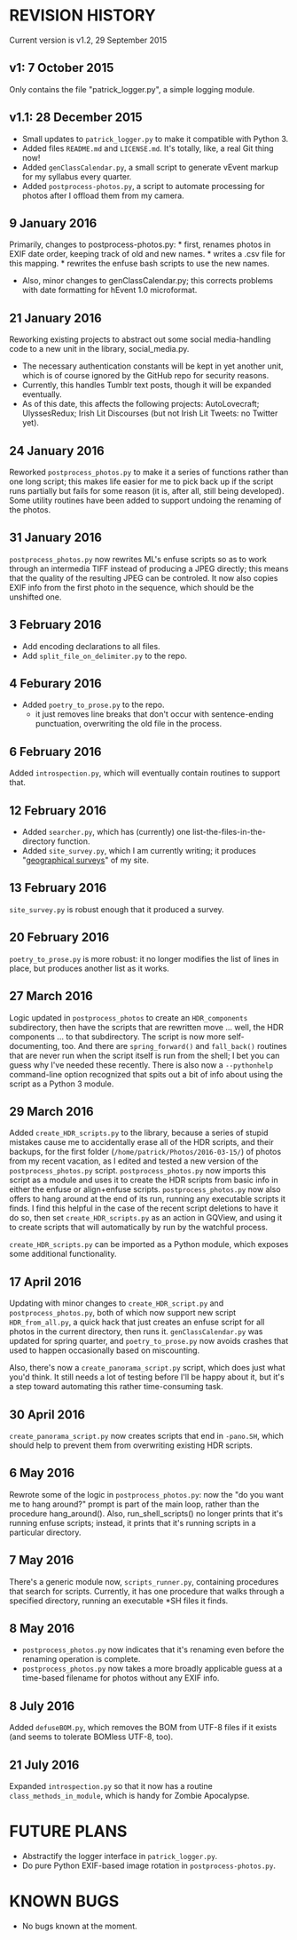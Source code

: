 REVISION HISTORY
================

Current version is v1.2, 29 September 2015


v1: 7 October 2015
------------------
Only contains the file "patrick_logger.py", a simple logging module.

v1.1: 28 December 2015
----------------------
* Small updates to `patrick_logger.py` to make it compatible with Python 3.
* Added files `README.md` and `LICENSE.md`. It's totally, like, a real Git thing now!
* Added `genClassCalendar.py`, a small script to generate vEvent markup for my syllabus every quarter.
* Added `postprocess-photos.py`, a script to automate processing for photos after I offload them from my camera.

9 January 2016
--------------
Primarily, changes to postprocess-photos.py:
      * first, renames photos in EXIF date order, keeping track of old and new names.
      * writes a .csv file for this mapping.
      * rewrites the enfuse bash scripts to use the new names.
* Also, minor changes to genClassCalendar.py; this corrects problems with date formatting for hEvent 1.0 microformat.

21 January 2016
---------------
Reworking existing projects to abstract out some social media-handling code to a new unit in the library, social_media.py.
  * The necessary authentication constants will be kept in yet another unit, which is of course ignored by the GitHub repo for security reasons.
  * Currently, this handles Tumblr text posts, though it will be expanded eventually.
  * As of this date, this affects the following projects: AutoLovecraft; UlyssesRedux; Irish Lit Discourses (but not Irish Lit Tweets: no Twitter yet).

24 January 2016
---------------
Reworked `postprocess_photos.py` to make it a series of functions rather than one long script; this makes life easier for me to pick back up if the script runs partially but fails for some reason (it is, after all, still being developed). Some utility routines have been added to support undoing the renaming of the photos.

31 January 2016
---------------
`postprocess_photos.py` now rewrites ML's enfuse scripts so as to work through an intermedia TIFF instead of producing a JPEG directly; this means that the quality of the resulting JPEG can be controled. It now also copies EXIF info from the first photo in the sequence, which should be the unshifted one.

3 February 2016
---------------
* Add encoding declarations to all files.
* Add `split_file_on_delimiter.py` to the repo.

4 Feburary 2016
---------------
* Added `poetry_to_prose.py` to the repo.
  * it just removes line breaks that don't occur with sentence-ending punctuation, overwriting the old file in the process.

6 February 2016
---------------
Added `introspection.py`, which will eventually contain routines to support that.

12 February 2016
----------------
* Added `searcher.py`, which has (currently) one list-the-files-in-the-directory function.
* Added `site_survey.py`, which I am currently writing; it produces "[geographical surveys](http://patrickbrianmooney.nfshost.com/~patrick/feeds/geographical-surveys/index.html)" of my site.

13 February 2016
----------------
`site_survey.py` is robust enough that it produced a survey.

20 February 2016
----------------
`poetry_to_prose.py` is more robust: it no longer modifies the list of lines in place, but produces another list as it works.

27 March 2016
-------------
Logic updated in `postprocess_photos` to create an `HDR_components` subdirectory, then have the scripts that are rewritten move ... well, the HDR components ... to that subdirectory. The script is now more self-documenting, too. And there are `spring_forward()` and `fall_back()` routines that are never run when the script itself is run from the shell; I bet you can guess why I've needed these recently. There is also now a `--pythonhelp` command-line option recognized that spits out a bit of info about using the script as a Python 3 module.

29 March 2016
-------------
Added `create_HDR_scripts.py` to the library, because a series of stupid mistakes cause me to accidentally erase all of the HDR scripts, and their backups, for the first folder (`/home/patrick/Photos/2016-03-15/`) of photos from my recent vacation, as I edited and tested a new version of the `postprocess_photos.py` script. `postprocess_photos.py` now imports this script as a module and uses it to create the HDR scripts from basic info in either the enfuse or align+enfuse scripts. `postprocess_photos.py` now also offers to hang around at the end of its run, running any executable scripts it finds. I find this helpful in the case of the recent script deletions to have it do so, then set `create_HDR_scripts.py` as an action in GQView, and using it to create scripts that will automatically by run by the watchful process.

`create_HDR_scripts.py` can be imported as a Python module, which exposes some additional functionality. 


17 April 2016
-------------
Updating with minor changes to `create_HDR_script.py` and `postprocess_photos.py`, both of which now support new script `HDR_from_all.py`, a quick hack that just creates an enfuse script for all photos in the current directory, then runs it. `genClassCalendar.py` was updated for spring quarter, and `poetry_to_prose.py` now avoids crashes that used to happen occasionally based on miscounting.

Also, there's now a `create_panorama_script.py` script, which does just what you'd think. It still needs a lot of testing before I'll be happy about it, but it's a step toward automating this rather time-consuming task.

30 April 2016
-------------
`create_panorama_script.py` now creates scripts that end in `-pano.SH`, which should help to prevent them from overwriting existing HDR scripts.

6 May 2016
----------
Rewrote some of the logic in `postprocess_photos.py`: now the "do you want me to hang around?" prompt is part of the main loop, rather than the procedure hang_around(). Also, run_shell_scripts() no longer prints that it's running enfuse scripts; instead, it prints that it's running scripts in a particular directory.

7 May 2016
----------
There's a generic module now, `scripts_runner.py`, containing procedures that search for scripts. Currently, it has one procedure that walks through a specified directory, running an executable *SH files it finds.

8 May 2016
----------
* `postprocess_photos.py` now indicates that it's renaming even before the renaming operation is complete.
* `postprocess_photos.py` now takes a more broadly applicable guess at a time-based filename for photos without any EXIF info. 

8 July 2016
-----------
Added `defuseBOM.py`, which removes the BOM from UTF-8 files if it exists (and seems to tolerate BOMless UTF-8, too).

21 July 2016
------------
Expanded `introspection.py` so that it now has a routine `class_methods_in_module`, which is handy for Zombie Apocalypse.


FUTURE PLANS
============
* Abstractify the logger interface in `patrick_logger.py`.
* Do pure Python EXIF-based image rotation in `postprocess-photos.py`.

KNOWN BUGS
==========
* No bugs known at the moment.